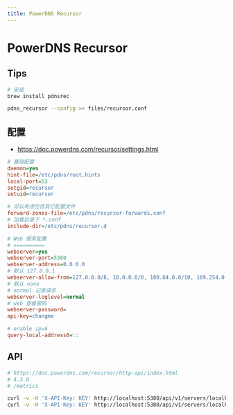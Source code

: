 ```yaml
---
title: PowerDNS Recursor
---
```


# PowerDNS Recursor
## Tips

```bash
# 安装
brew install pdnsrec

pdns_recursor --config >> files/recursor.conf
```

<!--
socket-dir=/
Dec 04 16:00:22 Answer to google.com|A for 127.0.0.1:50371 validates as Bogus
-->

## 配置
* https://doc.powerdns.com/recursor/settings.html

```ini
# 基础配置
daemon=yes
hint-file=/etc/pdns/root.hints
local-port=53
setgid=recursor
setuid=recursor

# 可以考虑包含其它配置文件
forward-zones-file=/etc/pdns/recursor-forwards.conf
# 加载目录下 *.conf
include-dir=/etc/pdns/recursor.d

# Web 服务配置
# ==========
webserver=yes
webserver-port=5380
webserver-address=0.0.0.0
# 默认 127.0.0.1
webserver-allow-from=127.0.0.0/8, 10.0.0.0/8, 100.64.0.0/10, 169.254.0.0/16, 192.168.0.0/16, 172.16.0.0/12, ::1/128, fc00::/7, fe80::/10
# 默认 none
# normal 记录请求
webserver-loglevel=normal
# web 查看密码
webserver-password=
api-key=changme

# enable ipv6
query-local-address6=::
```

## API

```bash
# https://doc.powerdns.com/recursor/http-api/index.html
# 4.3.0
# /metrics

curl -v -H 'X-API-Key: KEY' http://localhost:5380/api/v1/servers/localhost | jq
curl -v -H 'X-API-Key: KEY' http://localhost:5380/api/v1/servers/localhost/zones | jq
```

